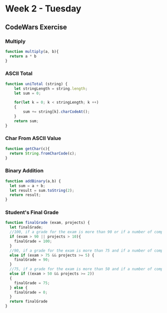# Week 2 - Tuesday


## CodeWars Exercise

### Multiply

``` javascript
function multiply(a, b){
  return a * b
}
```


### ASCII Total

``` javascript
function uniTotal (string) {
    let stringLength = string.length;
  	let sum = 0;
	
  	for(let k = 0; k < stringLength; k ++)
    {
  		sum += string[k].charCodeAt();
    }
  	return sum;
}
```

### Char From ASCII Value

``` javascript
function getChar(c){
  return String.fromCharCode(c);
}
```

### Binary Addition

``` javascript
function addBinary(a,b) {
  let sum = a + b;
  let result = sum.toString(2);
  return result;
}
```

### Student's Final Grade


``` javascript
function finalGrade (exam, projects) {
  let finalGrade;
  //100, if a grade for the exam is more than 90 or if a number of completed projects more than 10.
  if (exam > 90 || projects > 10){
    finalGrade = 100;
  }
  //90, if a grade for the exam is more than 75 and if a number of completed projects is minimum 5.
  else if (exam > 75 && projects >= 5) {
    finalGrade = 90;
  }
  //75, if a grade for the exam is more than 50 and if a number of completed projects is minimum 2.
  else if ((exam > 50 && projects >= 2))
  {
    finalGrade = 75;
  } else {
    finalGrade = 0;
  }
  return finalGrade
}
```

